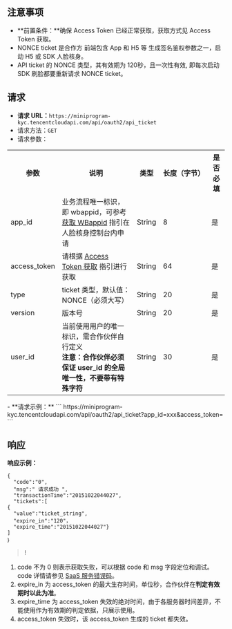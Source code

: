 ## 注意事项
- **前置条件：**确保 Access Token 已经正常获取，获取方式见 Access Token 获取。
- NONCE ticket 是合作方 前端包含 App 和 H5 等 生成签名鉴权参数之一，启动 H5 或 SDK 人脸核身。
- API ticket 的 NONCE 类型，其有效期为 120秒，且一次性有效, 即每次启动 SDK 刷脸都要重新请求 NONCE ticket。

## 请求
- **请求 URL：**`https://miniprogram-kyc.tencentcloudapi.com/api/oauth2/api_ticket`	
- 请求方法：`GET` 
- 请求参数：
<table><tbody>
<tr><th >参数</th><th >说明</th><th >类型</th><th><nobr>长度（字节）</nobr></th><th >是否必填</th></tr>
<tr><td >app_id</td><td>业务流程唯一标识，即 wbappid，可参考<a href="https://cloud.tencent.com/document/product/1007/49634"> 获取 WBappid</a>  指引在人脸核身控制台内申请</td><td >String</td><td >8</td><td >是</td></tr>
<tr><td >access_token</td><td >请根据 <a href='https://cloud.tencent.com/document/product/1007/37304'>Access Token 获取</a> 指引进行获取</td><td >String</td><td>64</td><td >是</td></tr>
<tr><td >type</td><td >ticket 类型，默认值：NONCE（必须大写）</td><td >String</td><td >20</td><td >是</td></tr>
<tr><td >version</td><td >版本号</td><td >String</td><td >20</td><td >是</td></tr>
<tr><td>user_id</td><td >当前使用用户的唯一标识，需合作伙伴自行定义<br/><strong>注意：合作伙伴必须保证 user_id 的全局唯一性，不要带有特殊字符</strong></td><td>String</td><td>30</td><td>是</td></tr>
</tbody></table>
- **请求示例：**
```
https://miniprogram-kyc.tencentcloudapi.com/api/oauth2/api_ticket?app_id=xxx&access_token=
```

## 响应
**响应示例：**

```
{
  "code":"0",
  "msg":" 请求成功 ",
  "transactionTime":"20151022044027",
  "tickets":[
{
  "value":"ticket_string",
  "expire_in":"120"， 
  "expire_time":"20151022044027"}
]
｝
```

>!
1. code 不为 0 则表示获取失败，可以根据 code 和 msg 字段定位和调试。code 详情请参见 [SaaS 服务错误码](https://cloud.tencent.com/document/product/1007/47912)。
2. expire_in 为 access_token 的最大生存时间，单位秒，合作伙伴在**判定有效期时以此为准**。
3. expire_time 为 access_token 失效的绝对时间，由于各服务器时间差异，不能使用作为有效期的判定依据，只展示使用。
4. access_token 失效时，该 access_token 生成的 ticket 都失效。
